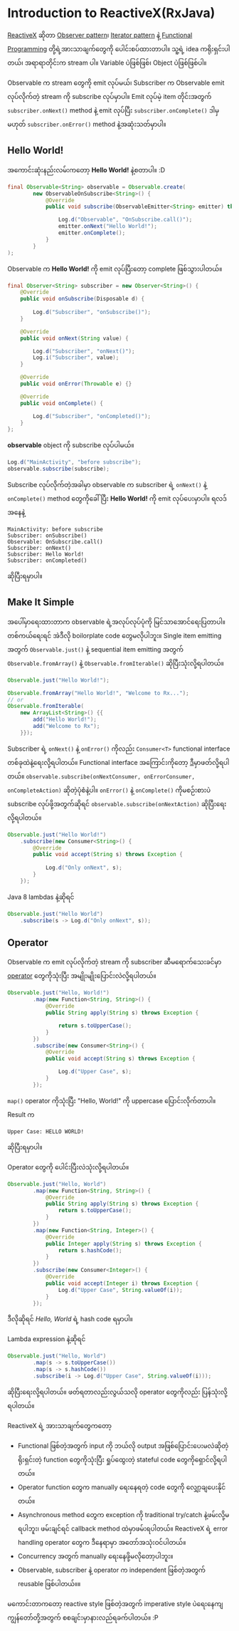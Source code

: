 # Introduction to ReactiveX(RxJava)
[ReactiveX](http://reactivex.io/) ဆိုတာ [Observer pattern](https://en.wikipedia.org/wiki/Observer_pattern)၊ [Iterator pattern](https://en.wikipedia.org/wiki/Iterator_pattern) နဲ့ [Functional Programming](https://en.wikipedia.org/wiki/Functional_programming) တို့ရဲ့အားသာချက်တွေကို ပေါင်းစပ်ထားတာပါ။ သူ့ရဲ့ idea ကရိုးရှင်းပါတယ်၊ အရာရာတိုင်းက stream ပါ။ Variable ပဲဖြစ်ဖြစ်၊ Object ပဲဖြစ်ဖြစ်ပါ။ 

Observable က stream တွေကို emit လုပ်မယ်၊ Subscriber က Observable emit လုပ်လိုက်တဲ့ stream ကို subscribe လုပ်မှာပါ။ Emit လုပ်မဲ့ item တိုင်းအတွက် `subscriber.onNext()` method နဲ့ emit လုပ်ပြီး `subscriber.onComplete()` ဒါမှမဟုတ် `subscriber.onError()` method နဲ့အဆုံးသတ်မှာပါ။

## Hello World!
အကောင်းဆုံးနည်းလမ်းကတော့ **Hello World!** နဲ့စတာပါ။ :D
```java
final Observable<String> observable = Observable.create(
        new ObservableOnSubscribe<String>() {
            @Override
            public void subscribe(ObservableEmitter<String> emitter) throws Exception {

                Log.d("Observable", "OnSubscribe.call()");
                emitter.onNext("Hello World!");
                emitter.onComplete();
            }
        }
);
```

Observable က **Hello World!**  ကို emit လုပ်ပြီးတော့ complete ဖြစ်သွားပါတယ်။

```java
final Observer<String> subscriber = new Observer<String>() {
    @Override
    public void onSubscribe(Disposable d) {
                
        Log.d("Subscriber", "onSubscribe()");
    }

    @Override
    public void onNext(String value) {

        Log.d("Subscriber", "onNext()");
        Log.i("Subscriber", value);
    }

    @Override
    public void onError(Throwable e) {}

    @Override
    public void onComplete() {

        Log.d("Subscriber", "onCompleted()");
    }
};
```

**observable** object ကို subscribe လုပ်ပါမယ်။

```java
Log.d("MainActivity", "before subscribe");
observable.subscribe(subscribe);
```

Subscribe လုပ်လိုက်တဲ့အခါမှာ observable က subscriber ရဲ့  `onNext()` နဲ့ `onComplete()` method တွေကိုခေါ်ပြီး **Hello World!** ကို emit လုပ်ပေးမှာပါ။
ရလဒ်အနေနဲ့
```
MainActivity: before subscribe
Subscriber: onSubscribe()
Observable: OnSubscribe.call()
Subscriber: onNext()
Subscriber: Hello World!
Subscriber: onCompleted()
```
ဆိုပြီးရမှာပါ။

## Make It Simple
အပေါ်မှာရေးထားတာက observable ရဲ့အလုပ်လုပ်ပုံကို မြင်သာအောင်ရေးပြတာပါ။ တစ်ကယ်ရေးရင် အဲဒီလို boilorplate code တွေမလိုပါဘူး။ Single item emitting အတွက် `Observable.just()` နဲ့ sequential item emitting အတွက် `Observable.fromArray()` နဲ့ `Observable.fromIterable()` ဆိုပြီးသုံးလို့ရပါတယ်။
```java
Observable.just("Hello World!");

Observable.fromArray("Hello World!", "Welcome to Rx...");
// or
Observable.fromIterable(
    new ArrayList<String>() {{
        add("Hello World!"); 
        add("Welcome to Rx");
    }});
```

Subscriber ရဲ့ `onNext()` နဲ့ `onError()` ကိုလည်း `Consumer<T>` functional interface တစ်ခုထဲနဲ့ရေးလို့ရပါတယ်။ Functional interface အကြောင်းကိုတော့ [ဒီ](https://medium.com/@pyaethuaung/java-8-language-features-for-android-b7315b017dc7#.knov3bx6b)မှာဖတ်လို့ရပါတယ်။ `observable.subscribe(onNextConsumer, onErrorConsumer, onCompleteAction)` ဆိုတဲ့ပုံစံနဲ့ပါ။ `onError()` နဲ့ `onComplete()` ကိုမစဉ်းစားပဲ subscribe လုပ်ဖို့အတွက်ဆိုရင် `observable.subscribe(onNextAction)` ဆိုပြီးရေးလို့ရပါတယ်။
```java
Observable.just("Hello World!")
    .subscribe(new Consumer<String>() {
        @Override
        public void accept(String s) throws Exception {
        
            Log.d("Only onNext", s);
        }
    });
```

Java 8 lambdas နဲ့ဆိုရင်
```java
Observable.just("Hello World")
    .subscribe(s -> Log.d("Only onNext", s));
```

## Operator
Observable က emit လုပ်လိုက်တဲ့ stream ကို subscriber ဆီမရောက်သေးခင်မှာ [operator](http://reactivex.io/documentation/operators.html) တွေကိုသုံးပြီး အမျိုးမျိုးပြောင်းလဲလို့ရပါတယ်။
```java
Observable.just("Hello, World!")
        .map(new Function<String, String>() {
            @Override
            public String apply(String s) throws Exception {

                return s.toUpperCase();
            }
        })
        .subscribe(new Consumer<String>() {
            @Override
            public void accept(String s) throws Exception {

                Log.d("Upper Case", s);
            }
        });
```
`map()` operator ကိုသုံးပြီး "Hello, World!" ကို uppercase ပြောင်းလိုက်တာပါ။ Result က 
```
Upper Case: HELLO WORLD!
```
ဆိုပြီးရမှာပါ။

Operator တွေကို ပေါင်းပြီးလဲသုံးလို့ရပါတယ်။
```java
Observable.just("Hello, World")
        .map(new Function<String, String>() {
            @Override
            public String apply(String s) throws Exception {
                return s.toUpperCase();
            }
        })
        .map(new Function<String, Integer>() {
            @Override
            public Integer apply(String s) throws Exception {
                return s.hashCode();
            }
        })
        .subscribe(new Consumer<Integer>() {
            @Override
            public void accept(Integer i) throws Exception {
                Log.d("Upper Case", String.valueOf(i));
            }
        });
```
ဒီလိုဆိုရင် *Hello, World* ရဲ့  hash code ရမှာပါ။

Lambda expression နဲ့ဆိုရင်
```java
Observable.just("Hello, World")
        .map(s -> s.toUpperCase())
        .map(s -> s.hashCode())
        .subscribe(i -> Log.d("Upper Case", String.valueOf(i)));
```
ဆိုပြီးရေးလို့ရပါတယ်။ ဖတ်ရတာလည်းလွယ်သလို operator တွေကိုလည်း ပြန်သုံးလို့ရပါတယ်။

ReactiveX ရဲ့ အားသာချက်တွေကတော့
- Functional ဖြစ်တဲ့အတွက် input ကို ဘယ်လို output အဖြစ်ပြောင်းပေးမလဲဆိုတဲ့ ရိုးရှင်းတဲ့ function တွေကိုသုံးပြီး ရှုပ်ထွေးတဲ့ stateful code တွေကိုရှောင်လို့ရပါတယ်။
- Operator function တွေက manually ရေးနေရတဲ့ code တွေကို လျှော့ချပေးနိုင်တယ်။
- Asynchronous method တွေက exception ကို traditional try/catch နဲ့ဖမ်းလို့မရပါဘူး၊ ဖမ်းချင်ရင် callback method ထဲမှာဖမ်းရပါတယ်။ ReactiveX ရဲ့ error handling operator တွေက ဒီနေရာမှာ အတော်အသုံးဝင်ပါတယ်။
- Concurrency အတွက် manually ရေးနေဖို့မလိုတော့ပါဘူး။
- Observable, subscriber နဲ့ operator က independent ဖြစ်တဲ့အတွက် reusable ဖြစ်ပါတယ်။။

မကောင်းတာကတော့  reactive style ဖြစ်တဲ့အတွက်  imperative style ပဲရေးနေကျ ကျွန်တော်တို့အတွက် စစချင်းမှာနားလည်ရခက်ပါတယ်။ :P
